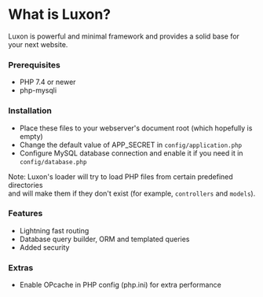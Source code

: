 # What is Luxon?
Luxon is powerful and minimal framework and provides a solid base for your next website.

### Prerequisites
- PHP 7.4 or newer
- php-mysqli

### Installation
- Place these files to your webserver's document root (which hopefully is empty)
- Change the default value of APP_SECRET in `config/application.php`
- Configure MySQL database connection and enable it if you need it in `config/database.php`

Note: Luxon's loader will try to load PHP files from certain predefined directories\
and will make them if they don't exist (for example, `controllers` and `models`).

### Features
- Lightning fast routing
- Database query builder, ORM and templated queries
- Added security

### Extras
- Enable OPcache in PHP config (php.ini) for extra performance